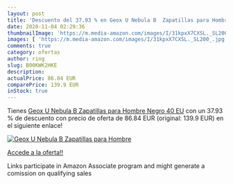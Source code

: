 ```yaml
---
layout: post
title: 'Descuento del 37.93 % en Geox U Nebula B  Zapatillas para Hombre '
date: 2020-11-04 02:29:36
thumbnailImage: 'https://m.media-amazon.com/images/I/31kpxX7CXSL._SL200_.jpg'
images: [ 'https://m.media-amazon.com/images/I/31kpxX7CXSL._SL200_.jpg' ]
comments: true
category: ofertas
author: ring
slug: B00KWK2HKE
description:
actualPrice: 86.84 EUR
comparePrice: 139.9 EUR
inStock: true
---
```


Tienes [Geox U Nebula B  Zapatillas para Hombre  Negro  40 EU](https://www.amazon.es/dp/B00KWK2HKE/?tag=tolees-21) con un 37.93 % de descuento con precio de oferta de 86.84 EUR (original: 139.9 EUR) en el siguiente enlace!

[![Geox U Nebula B  Zapatillas para Hombre ](https://m.media-amazon.com/images/I/31kpxX7CXSL._SL200_.jpg)](https://www.amazon.es/dp/B00KWK2HKE/?tag=tolees-21)

[Accede a la oferta!!](https://www.amazon.es/dp/B00KWK2HKE/?tag=tolees-21)

Links participate in Amazon Associate program and might generate a comission on qualifying sales



